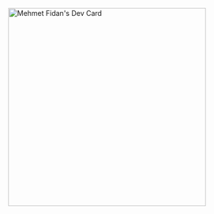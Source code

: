 <a href="https://app.daily.dev/mehmetfidan"><img src="https://api.daily.dev/devcards/22eaf6f26ddb409992c2a259a6acea6f.png?r=xig" width="400" alt="Mehmet Fidan's Dev Card"/>
